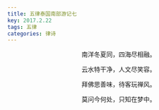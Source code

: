 ```yaml
---
title: 五律泰国南部游记七
key: 2017.2.22
tags: 五律
categories: 律诗
---
```


<p align="center">南洋冬夏同，四海尽相融。
</p>
<p align="center">云水特干净，人文尽笑容。
</p>
<p align="center">拜佛思善味，待客玩禅风。
</p>
<p align="center">莫问今何处，只知在梦中。
</p>
<p align="center"></br>
</p>
